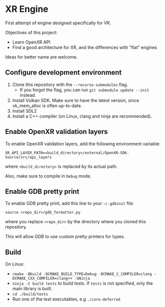 # XR Engine

First attempt of engine designed specifically for VR.

Objectives of this project:

- Learn OpenXR API
- Find a good architecture for XR, and the differences with "flat" engines

Ideas for better name are welcome.

## Configure development environment

1. Clone this repository with the `--recurse-submodules` flag.
    - If you forgot the flag, you can run `git submodule update --init` instead.
2. Install Vulkan SDK. Make sure to have the latest version, since vk_mem_alloc is often up-to-date.
3. Install SDL2
4. Install a C++ compiler (on Linux, clang and ninja are recommended).

## Enable OpenXR validation layers

To enable OpenXR validation layers, add the following environment variable:

``XR_API_LAYER_PATH=<build_directory>/external/OpenXR-SDK-Source/src/api_layers``

where ``<build_directory>`` is replaced by its actual path.

Also, make sure to compile in ``Debug`` mode.

## Enable GDB pretty print

To enable GDB pretty print, add this line to your `~/.gdbinit` file:

```gdb
source <repo_dir>/gdb_formatter.py
```

where you replace `<repo_dir>` by the directory where you cloned this repository.

This will allow GDB to use custom pretty printers for types.

## Build

On Linux:

- `cmake -Bbuild -DCMAKE_BUILD_TYPE=Debug -DCMAKE_C_COMPILER=clang -DCMAKE_CXX_COMPILER=clang++ -GNinja`
- `ninja -C build tests` to build tests. If `tests` is not specified, only the main library is built.
- `cd ./build/tests`
- Run one of the test executables, e.g `./core-deferred`

